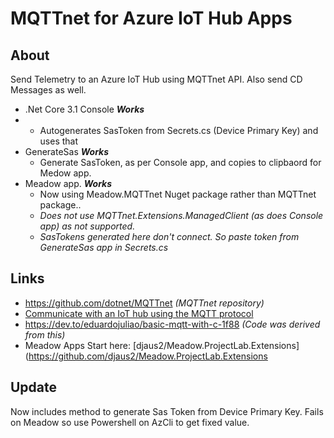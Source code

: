 # MQTTnet for Azure IoT Hub Apps

## About
Send Telemetry to an Azure IoT Hub using MQTTnet API. Also send CD Messages as well.

- .Net Core 3.1 Console **_Works_**
-   - Autogenerates SasToken from Secrets.cs (Device Primary Key) and uses that
- GenerateSas **_Works_**
  - Generate SasToken, as per Console app, and copies to clipbaord for Medow app.
- Meadow app. **_Works_**
  - Now using Meadow.MQTTnet Nuget package rather than MQTTnet package..
  - _Does not use MQTTnet.Extensions.ManagedClient (as does Console app) as not supported._
  - _SasTokens generated here don't connect. So paste token from GenerateSas app in Secrets.cs_

## Links
- https://github.com/dotnet/MQTTnet _(MQTTnet repository)_
- [Communicate with an IoT hub using the MQTT protocol](https://learn.microsoft.com/en-us/azure/iot/iot-mqtt-connect-to-iot-hub)
- https://dev.to/eduardojuliao/basic-mqtt-with-c-1f88 _(Code was derived from this)_
- Meadow Apps Start here: [djaus2/Meadow.ProjectLab.Extensions](https://github.com/djaus2/Meadow.ProjectLab.Extensions

## Update
Now includes method to generate Sas Token from Device Primary Key. Fails on Meadow so use Powershell on AzCli to get fixed value.


